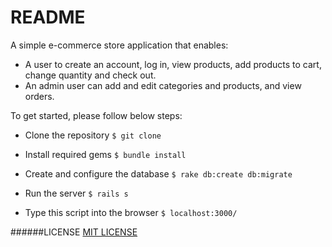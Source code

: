 # README

A simple e-commerce store application that enables:
* A user to create an account, log in, view products, add products to cart, change quantity and check out.
* An admin user can add and edit categories and products, and view orders.

To get started, please follow below steps:

* Clone the repository
```$ git clone```

* Install required gems
```$ bundle install```

* Create and configure the database
```$ rake db:create db:migrate```

* Run the server
```$ rails s```

* Type this script into the browser
```$ localhost:3000/```

######LICENSE
[MIT LICENSE](https://github.com/redebron20/mumshie-online-store/blob/master/LICENSE)